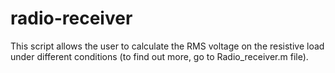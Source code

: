 # radio-receiver
  This script allows the user to calculate the RMS voltage on the resistive load under different conditions (to find out more, go to Radio_receiver.m file).
